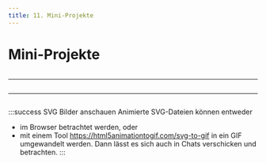 ```yaml
---
title: 11. Mini-Projekte
---
```


# Mini-Projekte

```py live_py title=Projekt1.py id=7eb551ae-7f41-4ca8-bc14-354e8ac32a64

```

---

```py live_py title=Projekt2.py id=8bed2b06-f8c8-4263-9d35-8625e0895427


```

---

```py live_py title=Projekt3.py id=147522e1-bda2-47b7-b9db-604191b3d7f6

```

:::success SVG Bilder anschauen
Animierte SVG-Dateien können entweder 
- im Browser betrachtet werden, oder 
- mit einem Tool https://html5animationtogif.com/svg-to-gif in ein GIF umgewandelt werden. Dann lässt es sich auch in Chats verschicken und betrachten.
:::